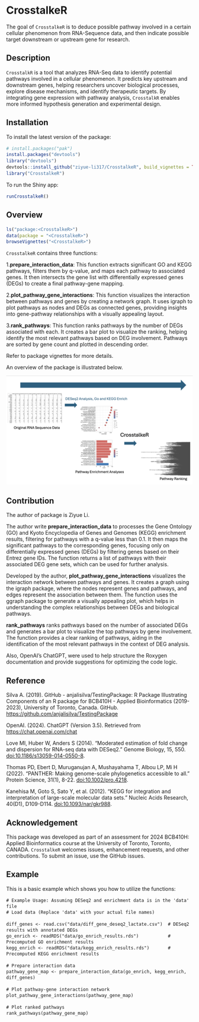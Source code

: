 
<!-- README.md is generated from README.Rmd. Please edit that file -->

# CrosstalkeR

<!-- badges: start -->
<!-- badges: end -->

The goal of `CrosstalkeR` is to deduce possible pathway involved in a
certain cellular phenomenon from RNA-Sequence data, and then indicate
possible target downstream or upstream gene for research.

## Description

`CrosstalkR` is a tool that analyzes RNA-Seq data to identify potential
pathways involved in a cellular phenomenon. It predicts key upstream and
downstream genes, helping researchers uncover biological processes,
explore disease mechanisms, and identify therapeutic targets. By
integrating gene expression with pathway analysis, `CrosstalkR` enables
more informed hypothesis generation and experimental design.

## Installation

To install the latest version of the package:

``` r
# install.packages("pak")
install.packages("devtools")
library("devtools")
devtools::install_github("ziyue-li317/CrosstalkeR", build_vignettes = TRUE)
library("CrosstalkeR")
```

To run the Shiny app:

``` r
runCrosstalkeR()
```

## Overview

``` r
ls("package:<CrosstalkeR>")
data(package = "<CrosstalkeR>") 
browseVignettes("<CrosstalkeR>")
```

`CrosstalkeR` contains three functions:

1.**prepare_interaction_data**: This function extracts significant GO
and KEGG pathways, filters them by q-value, and maps each pathway to
associated genes. It then intersects the gene list with differentially
expressed genes (DEGs) to create a final pathway-gene mapping.

2.**plot_pathway_gene_interactions**: This function visualizes the
interaction between pathways and genes by creating a network graph. It
uses igraph to plot pathways as nodes and DEGs as connected genes,
providing insights into gene-pathway relationships with a visually
appealing layout.

3.**rank_pathways**: This function ranks pathways by the number of DEGs
associated with each. It creates a bar plot to visualize the ranking,
helping identify the most relevant pathways based on DEG involvement.
Pathways are sorted by gene count and plotted in descending order.

Refer to package vignettes for more details.

An overview of the package is illustrated below.

![](./inst/extdata/Ziyue_li.png)

## Contribution

The author of package is Ziyue Li.

The author write **prepare_interaction_data** to processes the Gene
Ontology (GO) and Kyoto Encyclopedia of Genes and Genomes (KEGG)
enrichment results, filtering for pathways with a q-value less than 0.1.
It then maps the significant pathways to the corresponding genes,
focusing only on differentially expressed genes (DEGs) by filtering
genes based on their Entrez gene IDs. The function returns a list of
pathways with their associated DEG gene sets, which can be used for
further analysis.

Developed by the author, **plot_pathway_gene_interactions** visualizes
the interaction network between pathways and genes. It creates a graph
using the igraph package, where the nodes represent genes and pathways,
and edges represent the association between them. The function uses the
ggraph package to generate a visually appealing plot, which helps in
understanding the complex relationships between DEGs and biological
pathways.

**rank_pathways** ranks pathways based on the number of associated DEGs
and generates a bar plot to visualize the top pathways by gene
involvement. The function provides a clear ranking of pathways, aiding
in the identification of the most relevant pathways in the context of
DEG analysis.

Also, OpenAI’s ChatGPT, were used to help structure the Roxygen
documentation and provide suggestions for optimizing the code logic.

## Reference

Silva A. (2019). GitHub - anjalisilva/TestingPackage: R Package
Illustrating Components of an R package for BCB410H - Applied
Bioinformatics (2019-2023), University of Toronto, Canada. GitHub.
<https://github.com/anjalisilva/TestingPackage>

OpenAI. (2024). ChatGPT (Version 3.5). Retrieved from
<https://chat.openai.com/chat>

Love MI, Huber W, Anders S (2014). “Moderated estimation of fold change
and dispersion for RNA-seq data with DESeq2.” Genome Biology, 15, 550.
<doi:10.1186/s13059-014-0550-8>.

Thomas PD, Ebert D, Muruganujan A, Mushayahama T, Albou LP, Mi H (2022).
“PANTHER: Making genome-scale phylogenetics accessible to all.” Protein
Science, 31(1), 8-22. <doi:10.1002/pro.4218>.

Kanehisa M, Goto S, Sato Y, et al. (2012). “KEGG for integration and
interpretation of large-scale molecular data sets.” Nucleic Acids
Research, 40(D1), D109-D114. <doi:10.1093/nar/gkr988>.

## Acknowledgement

This package was developed as part of an assessment for 2024 BCB410H:
Applied Bioinformatics course at the University of Toronto, Toronto,
CANADA. `CrosstalkeR` welcomes issues, enhancement requests, and other
contributions. To submit an issue, use the GitHub issues.

## Example

This is a basic example which shows you how to utilize the functions:


    # Example Usage: Assuming DESeq2 and enrichment data is in the 'data' file
    # Load data (Replace 'data' with your actual file names)

    diff_genes <- read.csv("data/diff_gene_deseq2_lactate.csv")  # DESeq2 results with annotated DEGs
    go_enrich <- readRDS("data/go_enrich_results.rds")           # Precomputed GO enrichment results
    kegg_enrich <- readRDS("data/kegg_enrich_results.rds")       # Precomputed KEGG enrichment results

    # Prepare interaction data
    pathway_gene_map <- prepare_interaction_data(go_enrich, kegg_enrich, diff_genes)

    # Plot pathway-gene interaction network
    plot_pathway_gene_interactions(pathway_gene_map)

    # Plot ranked pathways
    rank_pathways(pathway_gene_map)
